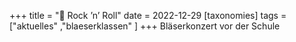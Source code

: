 +++
title = "🎺 Rock ’n’ Roll"
date = 2022-12-29
[taxonomies]
tags = ["aktuelles" ,"blaeserklassen" ]
+++
Bläserkonzert vor der Schule
